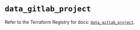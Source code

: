 # `data_gitlab_project`

Refer to the Terraform Registry for docs: [`data_gitlab_project`](https://registry.terraform.io/providers/gitlabhq/gitlab/17.7.0/docs/data-sources/project).
